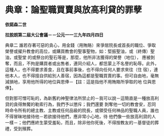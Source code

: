 # 典章：論聖職買賣與放高利貸的罪孽


**依諾森二世**

**拉脫朗第二屆大公會議－－公元一一三九年四月四日**





典章二	
誰若存著可惡的貪心，用金錢（用賄賂）來爭居院長或首長的職位、爭取榮譽或擢升教會的高位，或購買教會的聖事聖物，如：堅振聖油，或（終傳）聖油，或聖堂
的或祭台的聖石等是，那麼，他所非法獲得的榮譽（地位）， 
應被剝奪，而且，不拘是購買者或出售者，連同介紹人，都恁蒙上不名譽的恥辱。此外，這種人，也不得要求善食，且在事前事後，也不得向任何人要求來往（住
宿），連他本人，也不得擅自供給別人善宿，因為這都是聖職買賣的事。但可自由地，毫無減損地，享用他所得的地位與恩俸－【註：這是指他不用賄賂所爭取的地
位與恩俸】。

但對那可憎可恥的，為新舊約神聖律法所禁止的－我可以說－這簡直是一種放高利貸的貪得無饜的勒索行為，我們予以懲斥；我們還要
剝奪他一切的教會安，忍同時命令所有的總主教、主教或任何品級的院長，或領受任何神品的聖職人員，誰也不得冒昧地接待他－若欲接待他們，應非常小心地，待
他們像一些放高利貸的人一樣－；他們應終生蒙受羞恥，而且，除非他你死後，不得按教友的－基督徒的葬禮，受到殯葬。

